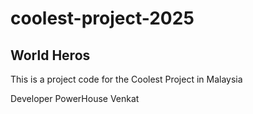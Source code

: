 # coolest-project-2025
## World Heros

This is a project code for the Coolest Project in Malaysia


Developer
PowerHouse Venkat
